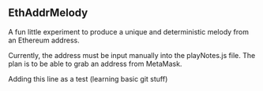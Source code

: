 EthAddrMelody
---------------

A fun little experiment to produce a unique and deterministic melody
from an Ethereum address.

Currently, the address must be input manually into the playNotes.js
file. The plan is to be able to grab an address from MetaMask.

Adding this line as a test (learning basic git stuff)
